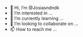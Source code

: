 - 👋 Hi, I’m @Josiasndndk
- 👀 I’m interested in ...
- 🌱 I’m currently learning ...
- 💞️ I’m looking to collaborate on ...
- 📫 How to reach me ...

<!---
Josiasndndk/Josiasndndk is a ✨ special ✨ repository because its `README.md` (this file) appears on your GitHub profile.
You can click the Preview link to take a look at your changes.
--->
